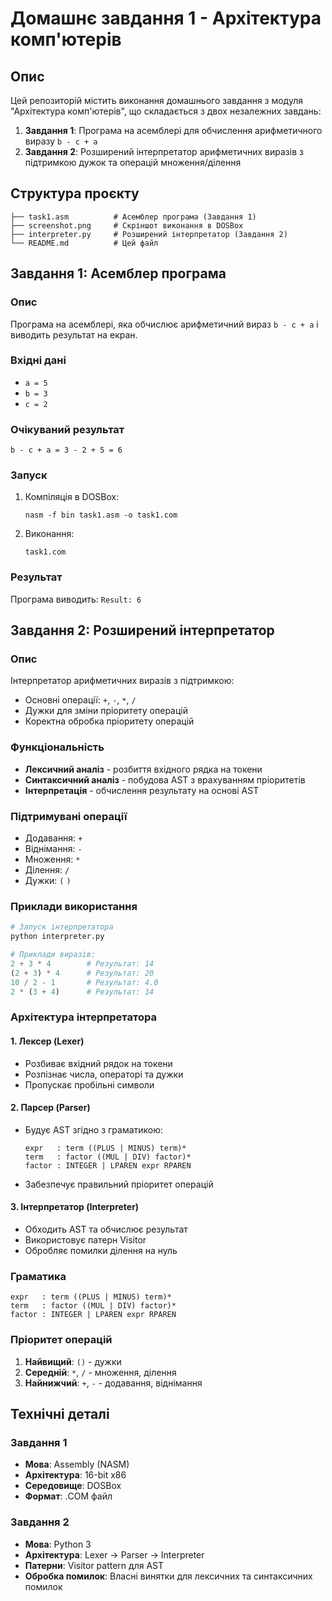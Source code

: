 # Домашнє завдання 1 - Архітектура комп'ютерів

## Опис

Цей репозиторій містить виконання домашнього завдання з модуля "Архітектура комп'ютерів", що складається з двох незалежних завдань:

1. **Завдання 1**: Програма на асемблері для обчислення арифметичного виразу `b - c + a`
2. **Завдання 2**: Розширений інтерпретатор арифметичних виразів з підтримкою дужок та операцій множення/ділення

## Структура проєкту

```
├── task1.asm          # Асемблер програма (Завдання 1)
├── screenshot.png     # Скріншот виконання в DOSBox
├── interpreter.py     # Розширений інтерпретатор (Завдання 2)
└── README.md          # Цей файл
```

## Завдання 1: Асемблер програма

### Опис
Програма на асемблері, яка обчислює арифметичний вираз `b - c + a` і виводить результат на екран.

### Вхідні дані
- `a = 5`
- `b = 3`
- `c = 2`

### Очікуваний результат
```
b - c + a = 3 - 2 + 5 = 6
```

### Запуск
1. Компіляція в DOSBox:
   ```
   nasm -f bin task1.asm -o task1.com
   ```
2. Виконання:
   ```
   task1.com
   ```

### Результат
Програма виводить: `Result: 6`

## Завдання 2: Розширений інтерпретатор

### Опис
Інтерпретатор арифметичних виразів з підтримкою:
- Основні операції: `+`, `-`, `*`, `/`
- Дужки для зміни пріоритету операцій
- Коректна обробка пріоритету операцій

### Функціональність
- **Лексичний аналіз** - розбиття вхідного рядка на токени
- **Синтаксичний аналіз** - побудова AST з врахуванням пріоритетів
- **Інтерпретація** - обчислення результату на основі AST

### Підтримувані операції
- Додавання: `+`
- Віднімання: `-`
- Множення: `*`
- Ділення: `/`
- Дужки: `(` `)`

### Приклади використання
```python
# Запуск інтерпретатора
python interpreter.py

# Приклади виразів:
2 + 3 * 4        # Результат: 14
(2 + 3) * 4      # Результат: 20
10 / 2 - 1       # Результат: 4.0
2 * (3 + 4)      # Результат: 14
```

### Архітектура інтерпретатора

#### 1. Лексер (Lexer)
- Розбиває вхідний рядок на токени
- Розпізнає числа, операторі та дужки
- Пропускає пробільні символи

#### 2. Парсер (Parser)
- Будує AST згідно з граматикою:
  ```
  expr   : term ((PLUS | MINUS) term)*
  term   : factor ((MUL | DIV) factor)*
  factor : INTEGER | LPAREN expr RPAREN
  ```
- Забезпечує правильний пріоритет операцій

#### 3. Інтерпретатор (Interpreter)
- Обходить AST та обчислює результат
- Використовує патерн Visitor
- Обробляє помилки ділення на нуль

### Граматика
```
expr   : term ((PLUS | MINUS) term)*
term   : factor ((MUL | DIV) factor)*
factor : INTEGER | LPAREN expr RPAREN
```

### Пріоритет операцій
1. **Найвищий**: `()` - дужки
2. **Середній**: `*`, `/` - множення, ділення
3. **Найнижчий**: `+`, `-` - додавання, віднімання

## Технічні деталі

### Завдання 1
- **Мова**: Assembly (NASM)
- **Архітектура**: 16-bit x86
- **Середовище**: DOSBox
- **Формат**: .COM файл

### Завдання 2
- **Мова**: Python 3
- **Архітектура**: Lexer → Parser → Interpreter
- **Патерни**: Visitor pattern для AST
- **Обробка помилок**: Власні винятки для лексичних та синтаксичних помилок

